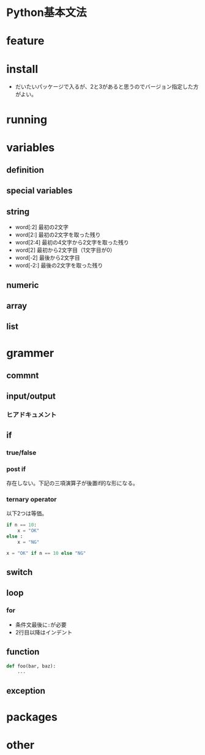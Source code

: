 Python基本文法
========

feature
========

install
========

* だいたいパッケージで入るが、2と3があると思うのでバージョン指定した方がよい。

running
========

variables
========

definition
----

special variables
----


string
----

* word[:2] 最初の2文字
* word[2:] 最初の2文字を取った残り
* word[2:4] 最初の4文字から2文字を取った残り
* word[2] 最初から2文字目（1文字目が0）
* word[-2] 最後から2文字目
* word[-2:] 最後の2文字を取った残り

numeric
----

array
----

list
----

grammer
========

commnt
----

input/output
----

### ヒアドキュメント


if
----

### true/false

### post if

存在しない。下記の三項演算子が後置if的な形になる。

### ternary operator

以下2つは等価。

```py
if n == 10:
    x = "OK"
else :
    x = "NG"
```
```py
x = "OK" if n == 10 else "NG"
```

switch
----

loop
----

### for

* 条件文最後に`:`が必要
* 2行目以降はインデント

function
----

```python
def foo(bar, baz):
    ...
```

exception
----

packages
========

other
========
